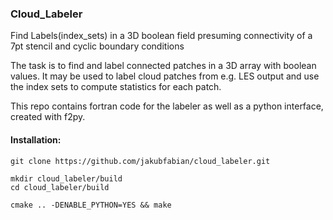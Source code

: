 ### Cloud_Labeler

Find Labels(index_sets) in a 3D boolean field presuming connectivity of a 7pt stencil and cyclic boundary conditions

The task is to find and label connected patches in a 3D array with boolean values.
It may be used to label cloud patches from e.g. LES output and use the index sets to compute statistics for each patch.

This repo contains fortran code for the labeler as well as a python interface, created with f2py.

#### Installation:
```
git clone https://github.com/jakubfabian/cloud_labeler.git

mkdir cloud_labeler/build
cd cloud_labeler/build

cmake .. -DENABLE_PYTHON=YES && make
```
